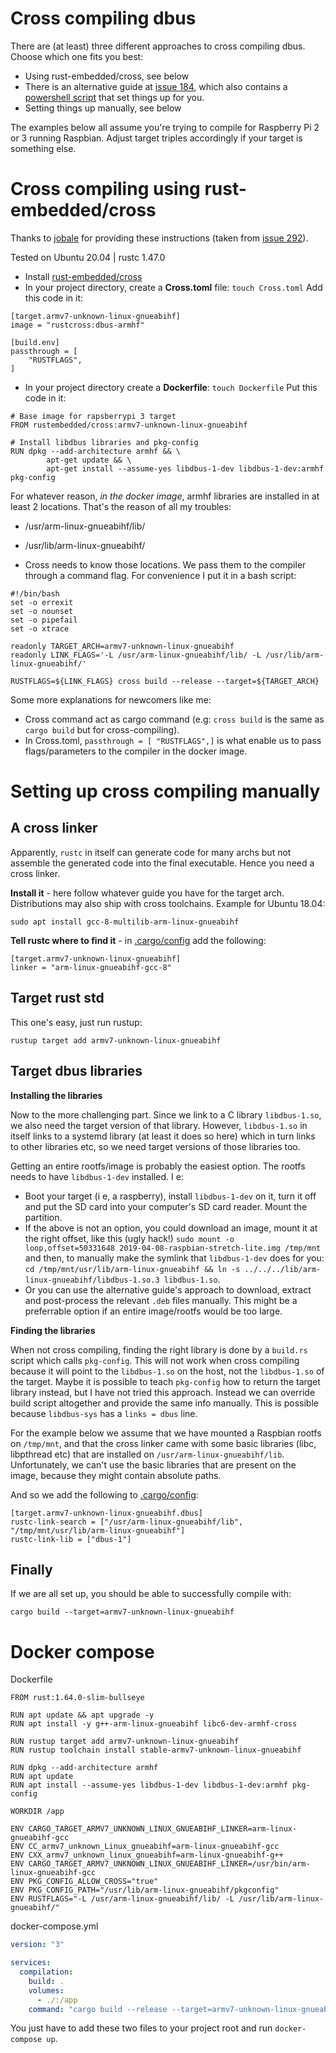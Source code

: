 Cross compiling dbus
====================

There are (at least) three different approaches to cross compiling dbus. Choose which one fits you best:

 * Using rust-embedded/cross, see below
 * There is an alternative guide at [issue 184](https://github.com/diwic/dbus-rs/issues/184#issuecomment-520228758), which also contains a [powershell script](https://github.com/diwic/dbus-rs/issues/184#issuecomment-520791888) that set things up for you.
 * Setting things up manually, see below

The examples below all assume you're trying to compile for Raspberry Pi 2 or 3 running Raspbian. Adjust target triples accordingly if your target is something else.


Cross compiling using rust-embedded/cross
=========================================

Thanks to [jobale](https://github.com/jobale) for providing these instructions
(taken from [issue 292](https://github.com/diwic/dbus-rs/issues/292)).

Tested on Ubuntu 20.04 | rustc 1.47.0

- Install [rust-embedded/cross](https://github.com/rust-embedded/cross)
- In your project directory, create a **Cross.toml** file: `touch Cross.toml`
Add this code in it:

```
[target.armv7-unknown-linux-gnueabihf]
image = "rustcross:dbus-armhf"

[build.env]
passthrough = [
	"RUSTFLAGS",
]
```


- In your project directory create a **Dockerfile**: `touch Dockerfile`
Put this code in it:

```
# Base image for rapsberrypi 3 target
FROM rustembedded/cross:armv7-unknown-linux-gnueabihf

# Install libdbus libraries and pkg-config
RUN dpkg --add-architecture armhf && \
	    apt-get update && \
	    apt-get install --assume-yes libdbus-1-dev libdbus-1-dev:armhf pkg-config
```

For whatever reason, _in the docker image_, armhf libraries are installed in at least 2 locations. That's the reason of all my troubles:
- /usr/arm-linux-gnueabihf/lib/
- /usr/lib/arm-linux-gnueabihf/

- Cross needs to know those locations. We pass them to the compiler through a command flag. For convenience I put it in a bash script:

```
#!/bin/bash
set -o errexit
set -o nounset
set -o pipefail
set -o xtrace

readonly TARGET_ARCH=armv7-unknown-linux-gnueabihf
readonly LINK_FLAGS='-L /usr/arm-linux-gnueabihf/lib/ -L /usr/lib/arm-linux-gnueabihf/'

RUSTFLAGS=${LINK_FLAGS} cross build --release --target=${TARGET_ARCH}

```


Some more explanations for newcomers like me:

- Cross command act as cargo command (e.g: `cross build` is the same as `cargo build` but for cross-compiling).
- In Cross.toml,  `passthrough = [ "RUSTFLAGS",]` is what enable us to pass flags/parameters to the compiler in the docker image.



Setting up cross compiling manually
===================================

A cross linker
--------------

Apparently, `rustc` in itself can generate code for many archs but not assemble the generated code into the final executable. Hence you need a cross linker.

**Install it** - here follow whatever guide you have for the target arch. Distributions may also ship with cross toolchains. Example for Ubuntu 18.04:

`sudo apt install gcc-8-multilib-arm-linux-gnueabihf`

**Tell rustc where to find it** - in [.cargo/config](https://doc.rust-lang.org/cargo/reference/config.html) add the following:

```
[target.armv7-unknown-linux-gnueabihf]
linker = "arm-linux-gnueabihf-gcc-8"
```

Target rust std
---------------

This one's easy, just run rustup:

`rustup target add armv7-unknown-linux-gnueabihf`


Target dbus libraries
---------------------

**Installing the libraries**

Now to the more challenging part. Since we link to a C library `libdbus-1.so`, we also need the target version of that library. However, `libdbus-1.so` in itself links to a systemd library (at least it does so here) which in turn links to other libraries etc, so we need target versions of those libraries too.

Getting an entire rootfs/image is probably the easiest option. The rootfs needs to have `libdbus-1-dev` installed. I e:

 * Boot your target (i e, a raspberry), install `libdbus-1-dev` on it, turn it off and put the SD card into your computer's SD card reader. Mount the partition.
 * If the above is not an option, you could download an image, mount it at the right offset, like this (ugly hack!) `sudo mount -o loop,offset=50331648 2019-04-08-raspbian-stretch-lite.img /tmp/mnt` and then, to manually make the symlink that `libdbus-1-dev` does for you: `cd /tmp/mnt/usr/lib/arm-linux-gnueabihf && ln -s ../../../lib/arm-linux-gnueabihf/libdbus-1.so.3 libdbus-1.so`.
 * Or you can use the alternative guide's approach to download, extract and post-process the relevant `.deb` files manually. This might be a preferrable option if an entire image/rootfs would be too large.

**Finding the libraries**

When not cross compiling, finding the right library is done by a `build.rs` script which calls `pkg-config`. This will not work when cross compiling because it will point to the `libdbus-1.so` on the host, not the `libdbus-1.so` of the target.
Maybe it is possible to teach `pkg-config` how to return the target library instead, but I have not tried this approach. Instead we can override build script altogether and provide the same info manually. This is possible because `libdbus-sys` has a `links = dbus` line.

For the example below we assume that we have mounted a Raspbian rootfs on `/tmp/mnt`, and that the cross linker came with some basic libraries (libc, libpthread etc) that are installed on `/usr/arm-linux-gnueabihf/lib`. Unfortunately, we can't use the basic libraries that are present on the image, because they might contain absolute paths.

And so we add the following to [.cargo/config](https://doc.rust-lang.org/cargo/reference/config.html):

```
[target.armv7-unknown-linux-gnueabihf.dbus]
rustc-link-search = ["/usr/arm-linux-gnueabihf/lib", "/tmp/mnt/usr/lib/arm-linux-gnueabihf"]
rustc-link-lib = ["dbus-1"]
```


Finally
-------

If we are all set up, you should be able to successfully compile with:

`cargo build --target=armv7-unknown-linux-gnueabihf`


Docker compose
==============

Dockerfile
```docker
FROM rust:1.64.0-slim-bullseye 
 
RUN apt update && apt upgrade -y 
RUN apt install -y g++-arm-linux-gnueabihf libc6-dev-armhf-cross

RUN rustup target add armv7-unknown-linux-gnueabihf 
RUN rustup toolchain install stable-armv7-unknown-linux-gnueabihf 
 
RUN dpkg --add-architecture armhf 
RUN apt update
RUN apt install --assume-yes libdbus-1-dev libdbus-1-dev:armhf pkg-config

WORKDIR /app 
 
ENV CARGO_TARGET_ARMV7_UNKNOWN_LINUX_GNUEABIHF_LINKER=arm-linux-gnueabihf-gcc 
ENV CC_armv7_unknown_Linux_gnueabihf=arm-linux-gnueabihf-gcc 
ENV CXX_armv7_unknown_linux_gnueabihf=arm-linux-gnueabihf-g++
ENV CARGO_TARGET_ARMV7_UNKNOWN_LINUX_GNUEABIHF_LINKER=/usr/bin/arm-linux-gnueabihf-gcc
ENV PKG_CONFIG_ALLOW_CROSS="true"
ENV PKG_CONFIG_PATH="/usr/lib/arm-linux-gnueabihf/pkgconfig"
ENV RUSTFLAGS="-L /usr/arm-linux-gnueabihf/lib/ -L /usr/lib/arm-linux-gnueabihf/" 
```

docker-compose.yml
```yaml
version: "3"

services:
  compilation: 
    build: .
    volumes:
      - ./:/app
    command: "cargo build --release --target=armv7-unknown-linux-gnueabihf"
```

You just have to add these two files to your project root and run `docker-compose up`.
